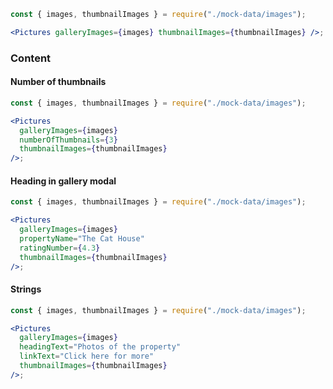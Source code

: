 ```jsx
const { images, thumbnailImages } = require("./mock-data/images");

<Pictures galleryImages={images} thumbnailImages={thumbnailImages} />;
```

### Content

#### Number of thumbnails

```jsx
const { images, thumbnailImages } = require("./mock-data/images");

<Pictures
  galleryImages={images}
  numberOfThumbnails={3}
  thumbnailImages={thumbnailImages}
/>;
```

#### Heading in gallery modal

```jsx
const { images, thumbnailImages } = require("./mock-data/images");

<Pictures
  galleryImages={images}
  propertyName="The Cat House"
  ratingNumber={4.3}
  thumbnailImages={thumbnailImages}
/>;
```

#### Strings

```jsx
const { images, thumbnailImages } = require("./mock-data/images");

<Pictures
  galleryImages={images}
  headingText="Photos of the property"
  linkText="Click here for more"
  thumbnailImages={thumbnailImages}
/>;
```
